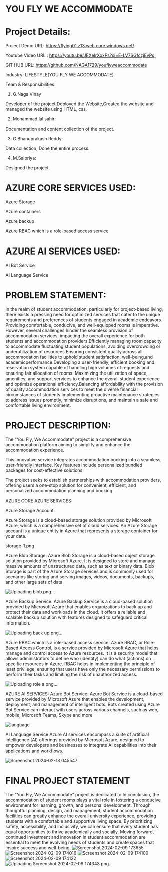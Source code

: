 # YOU FLY WE ACCOMMODATE

# Project Details:
Project Demo URL: https://flying01.z13.web.core.windows.net/

Youtube Video URL : https://youtu.be/JEXeIrXxxPs?si=E-LV7SGfczjEvPs_

GIT HUB URL: https://github.com/NAGA1729/youflyweaccommodate


Industry: LIFESTYLE(YOU FLY WE ACCOMMODATE)

Team & Responsibilities:


1. G.Naga Vinay

Developer of the project,Deployed the Website,Created the website and managed the website using HTML, css.


2. Mohammad lal sahir:

Documentation and content collection of the project.


3. G.Bhanuprakash Reddy:
 
Data collection, Done the entire process.


4. M.Saipriya:
 
Designed the project.



# AZURE CORE SERVICES USED:

Azure Storage

Azure containers

Azure backup

Azure RBAC which is a role-based access service


# AZURE AI SERVICES USED:

AI Bot Service

AI Language Service

# PROBLEM STATEMENT:
In the realm of student accommodation, particularly for project-based living, there exists a pressing need for optimized services that cater to the unique requirements and preferences of students engaged in academic endeavors. Providing comfortable, conducive, and well-equipped rooms is imperative. However, several challenges hinder the seamless provision of accommodation services, impacting the overall experience for both students and accommodation providers.Efficiently managing room capacity to accommodate fluctuating student populations, avoiding overcrowding or underutilization of resources.Ensuring consistent quality across all accommodation facilities to uphold student satisfaction, well-being,and academicperformance.Developing a user-friendly, efficient booking and reservation system capable of handling high volumes of requests and ensuring fair allocation of rooms. Maximizing the utilization of space, amenities, and support services to enhance the overall student experience and optimize operational efficiency.Balancing affordability with the provision of quality accommodation services to meet the diverse financial circumstances of students.Implementing proactive maintenance strategies to address issues promptly, minimize disruptions, and maintain a safe and comfortable living environment. 



# PROJECT DESCRIPTION:
The "You Fly, We Accommodate" project is a comprehensive accommodation platform aiming to simplify and enhance the accommodation experience. 

This innovative service integrates accommodation booking into a seamless, user-friendly interface. Key features include personalized  bundled packages for cost-effective solutions.

The project seeks to establish partnerships with accommodation providers, offering users a one-stop solution for convenient, efficient, and personalized accommodation planning and booking.






AZURE CORE AZURE SERVICES:


Azure Storage Account:

Azure Storage is a cloud-based storage solution provided by Microsoft Azure, which is a comprehensive set of cloud services. An Azure Storage account is a unique entity in Azure that represents a storage container for your data.

storage-1.png



Azure Blob Storage:
Azure Blob Storage is a cloud-based object storage solution provided by Microsoft Azure. It is designed to store and manage massive amounts of unstructured data, such as text or binary data. Blob Storage is part of the Azure Storage services and is commonly used for scenarios like storing and serving images, videos, documents, backups, and other large sets of data.

![Uploading blob.png…]()



Azure Backup Service:
Azure Backup Service is a cloud-based solution provided by Microsoft Azure that enables organizations to back up and protect their data and workloads in the cloud. It offers a reliable and scalable backup solution with features designed to safeguard critical information.

![Uploading back up.png…]()


Azure RBAC which is a role-based access service:
Azure RBAC, or Role-Based Access Control, is a service provided by Microsoft Azure that helps manage and control access to Azure resources. It is a security model that allows administrators to define who (identity) can do what (actions) on specific resources in Azure. RBAC helps in implementing the principle of least privilege, ensuring that users have only the necessary permissions to perform their tasks and limiting the risk of unauthorized access.

![Uploading role a.png…]()




AZURE AI SERVICES:
Azure Bot Service:
Azure Bot Service is a cloud-based service provided by Microsoft Azure that enables the development, deployment, and management of intelligent bots. Bots created using Azure Bot Service can interact with users across various channels, such as web, mobile, Microsoft Teams, Skype and more     

![language](https://github.com/NAGA1729/youflyweaccommodate/assets/158992660/53cb226b-0dd3-4d92-a859-2cd58c71ea2c)






AI Language Service
Azure AI services encompass a suite of artificial intelligence (AI) offerings provided by Microsoft Azure, designed to empower developers and businesses to integrate AI capabilities into their applications and workflows.


![Screenshot 2024-02-13 045547](https://github.com/NAGA1729/youflyweaccommodate/assets/158992660/598886e4-2019-47cb-9dac-44580deb91b0)







# FINAL PROJECT STATEMENT

The "You Fly, We Accommodate" project is dedicated to In conclusion, the accommodation of student rooms plays a vital role in fostering a conducive environment for learning, growth, and personal development. Through thoughtful planning, design, and management, student accommodation facilities can greatly enhance the overall university experience, providing students with a comfortable and supportive living space. By prioritizing safety, accessibility, and inclusivity, we can ensure that every student has equal opportunities to thrive academically and socially. Moving forward, continued investment and innovation in student accommodation are essential to meet the evolving needs of students and create spaces that inspire success and well-being.
![Screenshot 2024-02-09 173655](https://github.com/NAGA1729/youflyweaccommodate/assets/158992660/fb64936c-fbb3-498e-83b9-67c5c5749e6d)
![Screenshot 2024-02-09 174016](https://github.com/NAGA1729/youflyweaccommodate/assets/158992660/d55271f0-93e2-4722-838b-cab42c0945ca)
![Screenshot 2024-02-09 174100](https://github.com/NAGA1729/youflyweaccommodate/assets/158992660/377e356c-6bdf-45ee-807b-ec5b194c1beb)
![Screenshot 2024-02-09 174122](https://github.com/NAGA1729/youflyweaccommodate/assets/158992660/57c747cf-faf1-4919-bf55-e6f745f6a2a2)
![Uploading Screenshot 2024-02-09 174343.png…]()









